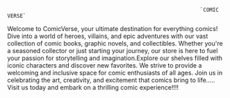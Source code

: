 
                                                                  `COMIC VERSE`

Welcome to ComicVerse, your ultimate destination for everything comics! Dive into a world of heroes, villains, and epic adventures with our vast collection of comic books, graphic novels, and collectibles. Whether you're a seasoned collector or just starting your journey, our store is here to fuel your passion for storytelling and imagination.Explore our shelves filled with iconic characters and discover new favorites. We strive to provide a welcoming and inclusive space for comic enthusiasts of all ages. Join us in celebrating the art, creativity, and excitement that comics bring to life.....              
                                          Visit us today and embark on a thrilling comic experience!!!!
